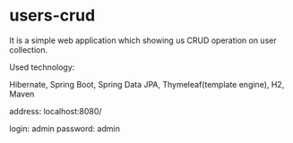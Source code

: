 # users-crud

It is a simple web application which showing us CRUD operation on user collection.

Used technology: 

Hibernate,
Spring Boot,
Spring Data JPA,
Thymeleaf(template engine),
H2,
Maven

address: localhost:8080/

login: admin
password: admin
